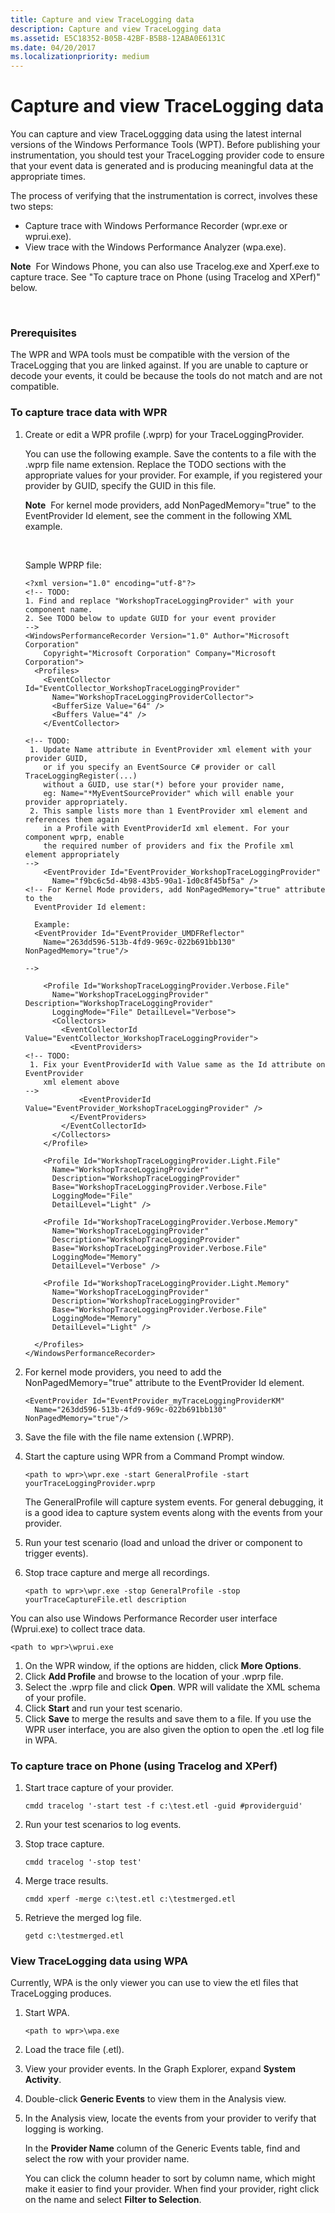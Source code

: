 ```yaml
---
title: Capture and view TraceLogging data
description: Capture and view TraceLogging data
ms.assetid: E5C18352-B05B-42BF-B5B8-12ABA0E6131C
ms.date: 04/20/2017
ms.localizationpriority: medium
---
```


# Capture and view TraceLogging data


You can capture and view TraceLoggging data using the latest internal versions of the Windows Performance Tools (WPT). Before publishing your instrumentation, you should test your TraceLogging provider code to ensure that your event data is generated and is producing meaningful data at the appropriate times.

The process of verifying that the instrumentation is correct, involves these two steps:

-   Capture trace with Windows Performance Recorder (wpr.exe or wprui.exe).
-   View trace with the Windows Performance Analyzer (wpa.exe).

**Note**  For Windows Phone, you can also use Tracelog.exe and Xperf.exe to capture trace. See "To capture trace on Phone (using Tracelog and XPerf)" below.

 

### <span id="Prerequisites"></span><span id="prerequisites"></span><span id="PREREQUISITES"></span>Prerequisites

The WPR and WPA tools must be compatible with the version of the TraceLogging that you are linked against. If you are unable to capture or decode your events, it could be because the tools do not match and are not compatible.

### <span id="To_capture_trace_data_with_WPR"></span><span id="to_capture_trace_data_with_wpr"></span><span id="TO_CAPTURE_TRACE_DATA_WITH_WPR"></span>To capture trace data with WPR

1.  Create or edit a WPR profile (.wprp) for your TraceLoggingProvider.

    You can use the following example. Save the contents to a file with the .wprp file name extension. Replace the TODO sections with the appropriate values for your provider. For example, if you registered your provider by GUID, specify the GUID in this file.

    **Note**  For kernel mode providers, add NonPagedMemory="true" to the EventProvider Id element, see the comment in the following XML example.

     

    Sample WPRP file:

    ```
    <?xml version="1.0" encoding="utf-8"?>
    <!-- TODO: 
    1. Find and replace "WorkshopTraceLoggingProvider" with your component name.
    2. See TODO below to update GUID for your event provider
    -->
    <WindowsPerformanceRecorder Version="1.0" Author="Microsoft Corporation" 
        Copyright="Microsoft Corporation" Company="Microsoft Corporation">
      <Profiles>
        <EventCollector Id="EventCollector_WorkshopTraceLoggingProvider" 
          Name="WorkshopTraceLoggingProviderCollector">
          <BufferSize Value="64" />
          <Buffers Value="4" />
        </EventCollector>
       
    <!-- TODO: 
     1. Update Name attribute in EventProvider xml element with your provider GUID, 
        or if you specify an EventSource C# provider or call TraceLoggingRegister(...) 
        without a GUID, use star(*) before your provider name, 
        eg: Name="*MyEventSourceProvider" which will enable your provider appropriately.
     2. This sample lists more than 1 EventProvider xml element and references them again 
        in a Profile with EventProviderId xml element. For your component wprp, enable 
        the required number of providers and fix the Profile xml element appropriately
    --> 
        <EventProvider Id="EventProvider_WorkshopTraceLoggingProvider" 
          Name="f9bc6c5d-4b98-43b5-90a1-1d0c8f45bf5a" />
    <!-- For Kernel Mode providers, add NonPagedMemory="true" attribute to the 
      EventProvider Id element:
      
      Example:
      <EventProvider Id="EventProvider_UMDFReflector" 
        Name="263dd596-513b-4fd9-969c-022b691bb130" NonPagedMemory="true"/> 

    -->

        <Profile Id="WorkshopTraceLoggingProvider.Verbose.File" 
          Name="WorkshopTraceLoggingProvider" Description="WorkshopTraceLoggingProvider" 
          LoggingMode="File" DetailLevel="Verbose">
          <Collectors>
            <EventCollectorId Value="EventCollector_WorkshopTraceLoggingProvider">
              <EventProviders>
    <!-- TODO:
     1. Fix your EventProviderId with Value same as the Id attribute on EventProvider 
        xml element above
    -->
                <EventProviderId Value="EventProvider_WorkshopTraceLoggingProvider" />
              </EventProviders>
            </EventCollectorId>
          </Collectors>
        </Profile>
        
        <Profile Id="WorkshopTraceLoggingProvider.Light.File" 
          Name="WorkshopTraceLoggingProvider" 
          Description="WorkshopTraceLoggingProvider" 
          Base="WorkshopTraceLoggingProvider.Verbose.File" 
          LoggingMode="File" 
          DetailLevel="Light" />
        
        <Profile Id="WorkshopTraceLoggingProvider.Verbose.Memory" 
          Name="WorkshopTraceLoggingProvider" 
          Description="WorkshopTraceLoggingProvider" 
          Base="WorkshopTraceLoggingProvider.Verbose.File" 
          LoggingMode="Memory" 
          DetailLevel="Verbose" />
        
        <Profile Id="WorkshopTraceLoggingProvider.Light.Memory" 
          Name="WorkshopTraceLoggingProvider" 
          Description="WorkshopTraceLoggingProvider" 
          Base="WorkshopTraceLoggingProvider.Verbose.File" 
          LoggingMode="Memory" 
          DetailLevel="Light" />
        
      </Profiles>
    </WindowsPerformanceRecorder>
    ```

2.  For kernel mode providers, you need to add the NonPagedMemory="true" attribute to the EventProvider Id element.

    ```
    <EventProvider Id="EventProvider_myTraceLoggingProviderKM" 
      Name="263dd596-513b-4fd9-969c-022b691bb130" NonPagedMemory="true"/>
    ```

3.  Save the file with the file name extension (.WPRP).
4.  Start the capture using WPR from a Command Prompt window.

    ```
    <path to wpr>\wpr.exe -start GeneralProfile -start  yourTraceLoggingProvider.wprp
    ```

    The GeneralProfile will capture system events. For general debugging, it is a good idea to capture system events along with the events from your provider.

5.  Run your test scenario (load and unload the driver or component to trigger events).
6.  Stop trace capture and merge all recordings.

    ```
    <path to wpr>\wpr.exe -stop GeneralProfile -stop  yourTraceCaptureFile.etl description
    ```

You can also use Windows Performance Recorder user interface (Wprui.exe) to collect trace data.

```
<path to wpr>\wprui.exe
```

1.  On the WPR window, if the options are hidden, click **More Options**.
2.  Click **Add Profile** and browse to the location of your .wprp file.
3.  Select the .wprp file and click **Open**. WPR will validate the XML schema of your profile.
4.  Click **Start** and run your test scenario.
5.  Click **Save** to merge the results and save them to a file. If you use the WPR user interface, you are also given the option to open the .etl log file in WPA.

### <span id="To_capture_trace_on_Phone__using_Tracelog_and_XPerf_"></span><span id="to_capture_trace_on_phone__using_tracelog_and_xperf_"></span><span id="TO_CAPTURE_TRACE_ON_PHONE__USING_TRACELOG_AND_XPERF_"></span>To capture trace on Phone (using Tracelog and XPerf)

1.  Start trace capture of your provider.

    ```
    cmdd tracelog '-start test -f c:\test.etl -guid #providerguid'
    ```

2.  Run your test scenarios to log events.
3.  Stop trace capture.

    ```
    cmdd tracelog '-stop test'
    ```

4.  Merge trace results.

    ```
    cmdd xperf -merge c:\test.etl c:\testmerged.etl
    ```

5.  Retrieve the merged log file.

    ```
    getd c:\testmerged.etl
    ```

### <span id="View_TraceLogging_data_using_WPA"></span><span id="view_tracelogging_data_using_wpa"></span><span id="VIEW_TRACELOGGING_DATA_USING_WPA"></span>View TraceLogging data using WPA

Currently, WPA is the only viewer you can use to view the etl files that TraceLogging produces.

1.  Start WPA.

    ```
    <path to wpr>\wpa.exe
    ```

2.  Load the trace file (.etl).
3.  View your provider events. In the Graph Explorer, expand **System Activity**.
4.  Double-click **Generic Events** to view them in the Analysis view.
5.  In the Analysis view, locate the events from your provider to verify that logging is working.

    In the **Provider Name** column of the Generic Events table, find and select the row with your provider name.

    You can click the column header to sort by column name, which might make it easier to find your provider. When find your provider, right click on the name and select **Filter to Selection**.

 

 






